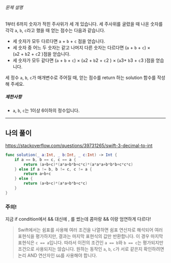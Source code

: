###### 문제 설명

1부터 6까지 숫자가 적힌 주사위가 세 개 있습니다. 세 주사위를 굴렸을 때 나온 숫자를 각각 `a`, `b`, `c`라고 했을 때 얻는 점수는 다음과 같습니다.

- 세 숫자가 모두 다르다면 `a` + `b` + `c` 점을 얻습니다.
- 세 숫자 중 어느 두 숫자는 같고 나머지 다른 숫자는 다르다면 (`a` + `b` + `c`) × (`a`2 + `b`2 + `c`2 )점을 얻습니다.
- 세 숫자가 모두 같다면 (`a` + `b` + `c`) × (`a`2 + `b`2 + `c`2 ) × (`a`3+ `b`3 + `c`3 )점을 얻습니다.

세 정수 `a`, `b`, `c`가 매개변수로 주어질 때, 얻는 점수를 return 하는 solution 함수를 작성해 주세요.

##### 제한사항

- `a`, `b`, `c`는 1이상 6이하의 정수입니다.

---

## 나의 풀이

https://stackoverflow.com/questions/39731265/swift-3-decimal-to-int

```swift
func solution(_ a:Int, _ b:Int, _ c:Int) -> Int {
    if a == b, b == c, c == a {
        return (a+b+c)*(a*a+b*b+c*c)*(a*a*a+b*b*b+c*c*c)
    } else if a != b, b != c, c != a {
        return a+b+c
    } else {
        return (a+b+c)*(a*a+b*b+c*c)
    }
}
```

### 주의!
지금 if condition에서 && 대신에 , 를 썼는데 
콤마랑 && 이랑 엄연하게 다르다!

>Swift에서는 쉼표를 사용해 여러 조건을 나열하면 쉼표 연산자로 해석되어 여러 표현식을 평가하지만, 결과는 마지막 표현식의 값만 반환합니다. 이 경우 마지막 표현식은 `c == a`입니다. 따라서 이전의 조건인 `a == b`와 `b == c`는 평가되지만 조건으로 사용되지는 않습니다.
  원하는 동작인 `a`, `b`, `c`가 서로 같은지 확인하려면 논리 AND 연산자인 `&&`를 사용해야 합니다. 
